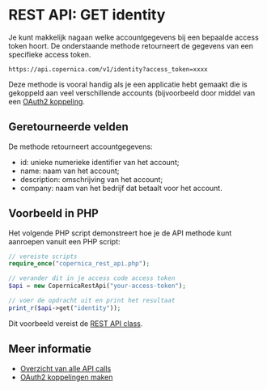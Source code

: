 # REST API: GET identity

Je kunt makkelijk nagaan welke accountgegevens bij een bepaalde 
access token hoort. De onderstaande methode retourneert de 
gegevens van een specifieke access token. 

`https://api.copernica.com/v1/identity?access_token=xxxx`

Deze methode is vooral handig als je een applicatie hebt gemaakt 
die is gekoppeld aan veel verschillende accounts (bijvoorbeeld 
door middel van een [OAuth2 koppeling](./rest-oauth.md). 


## Geretourneerde velden

De methode retourneert accountgegevens:

* id:           unieke numerieke identifier van het account;
* name:         naam van het account;
* description:  omschrijving van het account;
* company:      naam van het bedrijf dat betaalt voor het account.


## Voorbeeld in PHP

Het volgende PHP script demonstreert hoe je de API methode kunt aanroepen 
vanuit een PHP script:

```php
// vereiste scripts
require_once("copernica_rest_api.php");

// verander dit in je access code access token
$api = new CopernicaRestApi("your-access-token");

// voer de opdracht uit en print het resultaat
print_r($api->get("identity"));
```

Dit voorbeeld vereist de [REST API class](rest-php).


## Meer informatie

* [Overzicht van alle API calls](rest-api)
* [OAuth2 koppelingen maken](rest-oauth)
